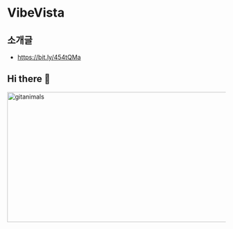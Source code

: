 # VibeVista

## 소개글
- https://bit.ly/454tQMa

## Hi there 👋

<a href="https://www.gitanimals.org/">
  <img
    src="https://render.gitanimals.org/guilds/716971396903069726/draw"
    width="600"
    height="300"
    alt="gitanimals"
  />
</a>
